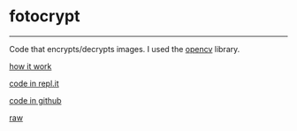 # fotocrypt
---

Code that encrypts/decrypts images. I used the [opencv](https://opencv.org/) library.

[how it work](https://repl.it/talk/share/FOTOCRYPT-Encrypting-pixels-in-a-photo/17845)

[code in repl.it](https://repl.it/@raulpy/Fotocrypt)

[code in github](https://github.com/raulpy314/fotocrypt/blob/master/main.py)

[raw](https://raw.githubusercontent.com/raulpy314/fotocrypt/master/main.py)
